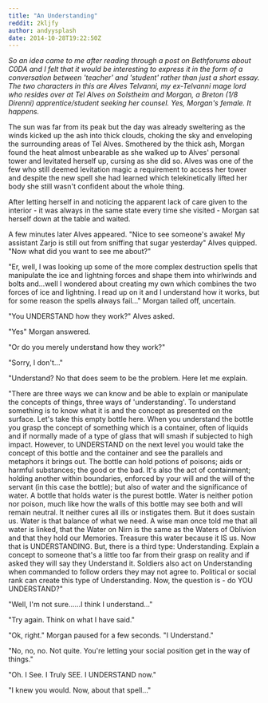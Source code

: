 ```yaml
---
title: "An Understanding"
reddit: 2kljfy
author: andyysplash
date: 2014-10-28T19:22:50Z
---
```


*So an idea came to me after reading through a post on Bethforums about C0DA and I felt that it would be interesting to express it in the form of a conversation between 'teacher' and 'student' rather than just a short essay. The two characters in this are Alves Telvanni, my ex-Telvanni mage lord who resides over at Tel Alves on Solstheim and Morgan, a Breton (1/8 Direnni) apprentice/student seeking her counsel. Yes, Morgan's female. It happens.*

The sun was far from its peak but the day was already sweltering as the winds kicked up the ash into thick clouds, choking the sky and enveloping the surrounding areas of Tel Alves. Smothered by the thick ash, Morgan found the heat almost unbearable as she walked up to Alves' personal tower and levitated herself up, cursing as she did so. Alves was one of the few who still deemed levitation magic a requirement to access her tower and despite the new spell she had learned which telekinetically lifted her body she still wasn't confident about the whole thing.

After letting herself in and noticing the apparent lack of care given to the interior - it was always in the same state every time she visited - Morgan sat herself down at the table and waited.

A few minutes later Alves appeared. "Nice to see someone's awake! My assistant Zarjo is still out from sniffing that sugar yesterday" Alves quipped. "Now what did you want to see me about?"

"Er, well, I was looking up some of the more complex destruction spells that manipulate the ice and lightning forces and shape them into whirlwinds and bolts and...well I wondered about creating my own which combines the two forces of ice and lightning. I read up on it and I understand how it works, but for some reason the spells always fail..." Morgan tailed off, uncertain.

"You UNDERSTAND how they work?" Alves asked.

"Yes" Morgan answered.

"Or do you merely understand how they work?"

"Sorry, I don't..."

"Understand? No that does seem to be the problem. Here let me explain.

"There are three ways we can know and be able to explain or manipulate the concepts of things, three ways of 'understanding'. To understand something is to know what it is and the concept as presented on the surface. Let's take this empty bottle here. When you understand the bottle you grasp the concept of something which is a container, often of liquids and if normally made of a type of glass that will smash if subjected to high impact. However, to UNDERSTAND on the next level you would take the concept of this bottle and the container and see the parallels and metaphors it brings out. The bottle can hold potions of poisons; aids or harmful substances; the good or the bad. It's also the act of containment; holding another within boundaries, enforced by your will and the will of the servant (in this case the bottle); but also of water and the significance of water. A bottle that holds water is the purest bottle. Water is neither potion nor poison, much like how the walls of this bottle may see both and will remain neutral. It neither cures all ills or instigates them. But it does sustain us. Water is that balance of what we need. A wise man once told me that all water is linked, that the Water on Nirn is the same as the Waters of Oblivion and that they hold our Memories. Treasure this water because it IS us. Now that is UNDERSTANDING. But, there is a third type: Understanding. Explain a concept to someone that's a little too far from their grasp on reality and if asked they will say they Understand it. Soldiers also act on Understanding when commanded to follow orders they may not agree to. Political or social rank can create this type of Understanding. Now, the question is - do YOU UNDERSTAND?"

"Well, I'm not sure......I think I understand..."

"Try again. Think on what I have said."

"Ok, right." Morgan paused for a few seconds. "I Understand."

"No, no, no. Not quite. You're letting your social position get in the way of things."

"Oh. I See. I Truly SEE. I UNDERSTAND now."

"I knew you would. Now, about that spell..."
